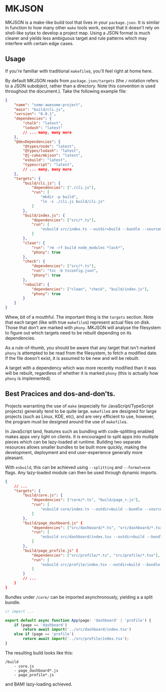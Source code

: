 # MKJSON

MKJSON is a make-like build tool that lives in your `package.json`. It is similar in function to how many other `make` tools work, except that it doesn't rely on shell-like sytax to develop a project map. Using a JSON format is much clearer and yields less ambiguous target and rule patterns which may interfere with certain edge cases. 

## Usage

If you're familiar with traditional `makefile`s, you'll feel right at home here. 

By default MKJSON reads from `package.json/targets` (the `/` notation refers to a JSON subobject, rather than a directory. Note this convention is used throughout the document.). Take the following example file:

```json
{
    "name": "some-awesome-project",
    "main": "build/cli.js",
    "version": "0.0.1",
    "dependencies": {
        "chalk": "latest",
        "lodash": "latest"
        // ... many, many more
    },
    "@devDependencies": {
        "@types/node": "latest",
        "@types/lodash": "latest",
        "@j-cake/mkjson": "latest",
        "esbuild": "latest",
        "typescript": "latest",
        // ... many, many more
    },
    "targets": {
        "build/cli.js": {
            "dependencies": ["./cli.js"],
            "run": [
                "mkdir -p build",
                "ln -s ./cli.js build/cli.js"
            ]
        },
        "build/index.js": {
            "dependencies": ["src/*.ts"],
            "run": [
                "esbuild src/index.ts --outdir=build --bundle --sourcemap --splitting --format=esm --platform=node"
            ]
        },
        "clean": {
            "run": "rm -rf build node_modules *lock*",
            "phony": true
        },
        "check": {
            "dependencies": ["src/*.ts"],
            "run": "tsc -b tsconfig.json",
            "phony": true
        },
        "rebuild": {
            "dependencies": ["clean", "check", "build/index.js"],
            "phony": true
        }
    }
}
```

Whew, bit of a mouthful. The important thing is the `targets` section. Note that each target (like with true `makefile`s) represent actual files on disk. Those that don't are marked with `phony`.
MKJSON will analyse the filesystem to figure out which targets need to be rebuilt depending on its dependencies. 

As a rule-of-thumb, you should be aware that any target that isn't marked `phony` is attempted to be read from the filesystem, to fetch a modified date. If the file doesn't exist, it is assumed to be new and will be rebuilt. 

A target with a dependency which was more recently modified than it was will be rebuilt, regardless of whether it is marked `phony` (this is actually how `phony` is implemented).

## Best Pracices and dos-and-don'ts.

Projects warranting the use of `make` (especially for JavaScript/TypeScript projects) generally tend to be quite large. `makefile`s are designed for large projects (such as Linux, KDE, etc), and are very efficient to use, however, the program must be designed around the use of `makefile`s.

In JavaScript land, features such as bundling with code-splitting enabled makes apps very light on clients. It is encouraged to split apps into multiple pieces which can be lazy-loaded at runtime. Building two separate resources allows smaller bundles to be built more quickly, making the development, deployment and end user-experience generally more pleasant. 

With `esbuild`, this can be achieved using `--splitting` and `--format=esm` flags. 
Any lazy-loaded module can then be used through dynamic imports. 

```json
{
    // ...
    "targets": {
        "build/core.js": {
            "dependencies": ["core/*.ts", "build/page_+.js"],
            "run": [
                "esbuild core/index.ts --outdir=build --bundle --sourcemap --splitting --format=esm --platform=node"
            ]
        },
        "build/page_dashboard.js" {
            "dependencies": ["src/dashboard/*.ts", "src/dashboard/*.tsx"],
            "run": [
                "esbuild src/dashboard/index.tsx --outdir=build --bundle --sourcemap --splitting --format=esm --platform=node"
            ]
        },
        "build/page_profile.js" {
            "dependencies": ["src/profile/*.ts", "src/profile/*.tsx"],
            "run": [
                "esbuild src/profile/index.tsx --outdir=build --bundle --sourcemap --splitting --format=esm --platform=node"
            ]
        }
        // ...
    }
}
```

Bundles under `/core/` can be imported asynchronously, yielding a a split bundle.

```typescript
// import ...

export default async function App(page: 'dashboard' | 'profile') {
    if (page == 'dashboard')
        return await import('../src/dashboard/index.tsx')
    else if (page == 'profile')
        return await import('../src/profile/index.tsx');
}
```

The resulting build looks like this:

```
/build
    - core.js
    - page_dashboard*.js
    - page_profile*.js
```

and BAM! lazy-loading achieved.